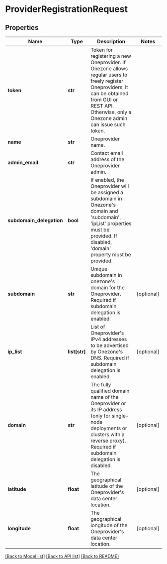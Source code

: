 # ProviderRegistrationRequest

## Properties
Name | Type | Description | Notes
------------ | ------------- | ------------- | -------------
**token** | **str** | Token for registering a new Oneprovider. If Onezone allows regular users to freely register Oneproviders, it can be obtained from GUI or REST API. Otherwise, only a Onezone admin can issue such token.  | 
**name** | **str** | Oneprovider name. | 
**admin_email** | **str** | Contact email address of the Oneprovider admin. | 
**subdomain_delegation** | **bool** | If enabled, the Oneprovider will be assigned a subdomain in Onezone&#x27;s domain and &#x27;subdomain&#x27;, &#x27;ipList&#x27; properties must be provided. If disabled, &#x27;domain&#x27; property must be provided.  | 
**subdomain** | **str** | Unique subdomain in onezone&#x27;s domain for the Oneprovider. Required if subdomain delegation is enabled.  | [optional] 
**ip_list** | **list[str]** | List of Oneprovider&#x27;s IPv4 addresses to be advertised by Onezone&#x27;s DNS. Required if subdomain delegation is enabled.  | [optional] 
**domain** | **str** | The fully qualified domain name of the Oneprovider or its IP address (only for single-node deployments or clusters with a reverse proxy). Required if subdomain delegation is disabled.  | [optional] 
**latitude** | **float** | The geographical latitude of the Oneprovider&#x27;s data center location. | [optional] 
**longitude** | **float** | The geographical longitude of the Oneprovider&#x27;s data center location. | [optional] 

[[Back to Model list]](../README.md#documentation-for-models) [[Back to API list]](../README.md#documentation-for-api-endpoints) [[Back to README]](../README.md)

